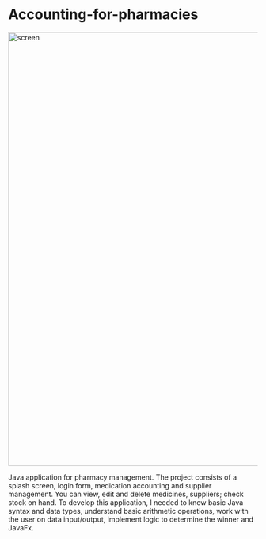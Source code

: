 # Accounting-for-pharmacies
<img width="877" alt="screen" src="https://github.com/user-attachments/assets/c5dcb118-ce2c-4211-860a-553c316e98f4" />

Java application for pharmacy management. The project consists of a splash screen, login form, medication accounting and supplier management. You can view, edit and delete medicines, suppliers; check stock on hand. To develop this application, I needed to know basic Java syntax and data types, understand basic arithmetic operations, work with the user on data input/output, implement logic to determine the winner and JavaFx.
